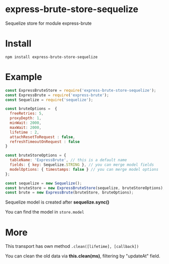 # express-brute-store-sequelize
Sequelize store for module express-brute

# Install 
`npm install express-brute-store-sequelize`

# Example

```js
const ExpressBruteStore = require('express-brute-store-sequelize');
const ExpressBrute = require('express-brute');
const Sequelize = require('sequelize');

const bruteOptions =  {
  freeRetries: 5,
  proxyDepth: 1,
  minWait: 2000, 
  maxWait: 2000, 
  lifetime : 2,     
  attachResetToRequest : false,
  refreshTimeoutOnRequest : false
}

const bruteStoreOptions = {
  tableName: 'ExpressBrute', // this is a default name
  fields: { key: Sequelize.STRING }, // you can merge model fields
  modelOptions: { timestamps: false } // you can merge model options
};

const sequelize = new Sequelize();
const bruteStore = new ExpressBruteStore(sequelize, bruteStoreOptions);
const brute = new ExpressBrute(bruteStore, bruteOptions);
```

Sequelize model is created after __sequelize.sync()__

You can find the model in `store.model`

# More
This transport has own method `.clean([lifetime], [callback])`

You can clean the old data via __this.clean(ms)__, filtering by "updateAt" field.
